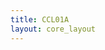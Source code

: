 ```yaml
---
title: CCL01A
layout: core_layout
---
```


<script>
var width = 84220;
var height = 6008;
var maxNativeZoom = 17;
var corePath = 'ccl01a';

var initialData = {"SaveDate":{},"year":1946,"forwardDirection":false,"subAnnual":true,"earlywood":false,"index":151,"points":[{"start":true,"skip":false,"break":false,"latLng":{"lat":-0.02499020030873723,"lng":0.5913651784959009}},{"start":false,"skip":false,"break":false,"year":2016,"earlywood":false,"latLng":{"lat":-0.024938028700577028,"lng":0.5885479116552499}},{"start":false,"skip":false,"break":false,"year":2015,"earlywood":true,"latLng":{"lat":-0.024585041647746077,"lng":0.5805064160863633}},{"start":false,"skip":false,"break":false,"year":2015,"earlywood":false,"latLng":{"lat":-0.02442744522692719,"lng":0.5764089091450723}},{"start":false,"skip":false,"break":false,"year":2014,"earlywood":true,"latLng":{"lat":-0.024217316665835344,"lng":0.5686866845249469}},{"start":false,"skip":false,"break":false,"year":2014,"earlywood":false,"latLng":{"lat":-0.024059720245016458,"lng":0.5641426543913357}},{"start":false,"skip":false,"break":false,"year":2013,"earlywood":true,"latLng":{"lat":-0.024033454174879978,"lng":0.5545555387915202}},{"start":false,"skip":false,"break":false,"year":2013,"earlywood":false,"latLng":{"lat":-0.023980922034607017,"lng":0.548645673010812}},{"start":false,"skip":false,"break":false,"year":2012,"earlywood":true,"latLng":{"lat":-0.024007188104743497,"lng":0.5426832750898308}},{"start":false,"skip":false,"break":false,"year":2012,"earlywood":false,"latLng":{"lat":-0.024059720245016458,"lng":0.5407921180400043}},{"start":false,"skip":false,"break":false,"year":2011,"earlywood":true,"latLng":{"lat":-0.024138518455425903,"lng":0.5358540968543458}},{"start":false,"skip":false,"break":false,"year":2011,"earlywood":false,"latLng":{"lat":-0.024269848806108305,"lng":0.5308898095985509}},{"start":false,"skip":false,"break":false,"year":2010,"earlywood":true,"latLng":{"lat":-0.024296114876244786,"lng":0.5245334206255226}},{"start":false,"skip":false,"break":false,"year":2010,"earlywood":false,"latLng":{"lat":-0.024296114876244786,"lng":0.5230625206978796}},{"start":false,"skip":false,"break":false,"year":2009,"earlywood":true,"latLng":{"lat":-0.024558775577609597,"lng":0.5173890495483998}},{"start":false,"skip":false,"break":false,"year":2009,"earlywood":false,"latLng":{"lat":-0.024690105928292,"lng":0.5159181496207569}},{"start":false,"skip":false,"break":false,"year":2008,"earlywood":true,"latLng":{"lat":-0.024847702349110885,"lng":0.5110851927156445}},{"start":false,"skip":false,"break":false,"year":2008,"earlywood":false,"latLng":{"lat":-0.024926500559520327,"lng":0.508773778543634}},{"start":false,"skip":false,"break":false,"year":2007,"earlywood":true,"latLng":{"lat":-0.025057830910202732,"lng":0.5045974733919336}},{"start":false,"skip":false,"break":false,"year":2007,"earlywood":false,"latLng":{"lat":-0.025110363050475693,"lng":0.5042822805502959}},{"start":false,"skip":false,"break":false,"year":2006,"earlywood":true,"latLng":{"lat":-0.025189161260885135,"lng":0.5038357573579757}},{"start":false,"skip":false,"break":false,"year":2006,"earlywood":false,"latLng":{"lat":-0.02529422554143106,"lng":0.4994493236451834}},{"start":false,"skip":false,"break":false,"year":2005,"earlywood":true,"latLng":{"lat":-0.02539928982197698,"lng":0.4909391169209636}},{"start":false,"skip":false,"break":false,"year":2005,"earlywood":false,"latLng":{"lat":-0.02560941838306883,"lng":0.4872356010317198}},{"start":false,"skip":false,"break":false,"year":2004,"earlywood":true,"latLng":{"lat":-0.025767014803887715,"lng":0.48248144233701673}},{"start":false,"skip":false,"break":false,"year":2004,"earlywood":false,"latLng":{"lat":-0.025793280874024195,"lng":0.47977603711295924}},{"start":false,"skip":false,"break":false,"year":2003,"earlywood":true,"latLng":{"lat":-0.026108473715661967,"lng":0.4743126945245712}},{"start":false,"skip":false,"break":false,"year":2003,"earlywood":false,"latLng":{"lat":-0.02626607013648085,"lng":0.4724215374747446}},{"start":false,"skip":false,"break":false,"year":2002,"earlywood":true,"latLng":{"lat":-0.026502464767709177,"lng":0.4680351037619523}},{"start":false,"skip":false,"break":false,"year":2002,"earlywood":false,"latLng":{"lat":-0.026660061188528063,"lng":0.4648831753455746}},{"start":false,"skip":false,"break":false,"year":2001,"earlywood":true,"latLng":{"lat":-0.02692272188989287,"lng":0.45952489703773247}},{"start":false,"skip":false,"break":false,"year":2001,"earlywood":false,"latLng":{"lat":-0.026975254030165836,"lng":0.45831665781145436}},{"start":false,"skip":false,"break":false,"year":2000,"earlywood":true,"latLng":{"lat":-0.02713285045098472,"lng":0.4562416382706724}},{"start":false,"skip":false,"break":false,"year":2000,"earlywood":false,"latLng":{"lat":-0.027211648661394163,"lng":0.4557951150783522}},{"start":false,"skip":false,"break":false,"year":1999,"earlywood":true,"latLng":{"lat":-0.02722563748960618,"lng":0.4545235041556647}},{"start":false,"skip":false,"break":false,"year":1999,"earlywood":false,"latLng":{"lat":-0.027262255697393142,"lng":0.4542122493894755}},{"start":false,"skip":false,"break":false,"year":1998,"earlywood":true,"latLng":{"lat":-0.027262255697393142,"lng":0.45391930372717987}},{"start":false,"skip":false,"break":false,"year":1998,"earlywood":false,"latLng":{"lat":-0.027262255697393142,"lng":0.4530953940519732}},{"start":false,"skip":false,"break":false,"year":1997,"earlywood":true,"latLng":{"lat":-0.027317183009073584,"lng":0.4494518823771705}},{"start":false,"skip":false,"break":false,"year":1997,"earlywood":false,"latLng":{"lat":-0.027301965027954317,"lng":0.44834034678217277}},{"start":false,"skip":false,"break":true,"latLng":{"lat":-0.02732731504190785,"lng":0.4452983451077489}},{"start":true,"skip":false,"break":false,"latLng":{"lat":-0.027301965027954317,"lng":0.44377734427053694}},{"start":false,"skip":false,"break":false,"year":1996,"earlywood":true,"latLng":{"lat":-0.02732731504190785,"lng":0.44329569400541985}},{"start":false,"skip":false,"break":false,"year":1996,"earlywood":false,"latLng":{"lat":-0.02732731504190785,"lng":0.4409127926937878}},{"start":false,"skip":false,"break":false,"year":1995,"earlywood":true,"latLng":{"lat":-0.02732731504190785,"lng":0.4372877406984327}},{"start":false,"skip":false,"break":false,"year":1995,"earlywood":false,"latLng":{"lat":-0.02732731504190785,"lng":0.43531043961005716}},{"start":false,"skip":false,"break":false,"year":1994,"earlywood":true,"latLng":{"lat":-0.02732731504190785,"lng":0.4331556884240069}},{"start":false,"skip":false,"break":false,"year":1994,"earlywood":false,"latLng":{"lat":-0.027454065111675512,"lng":0.4272237851588803}},{"start":false,"skip":false,"break":false,"year":1993,"earlywood":true,"latLng":{"lat":-0.02755546516748964,"lng":0.4184019803030511}},{"start":false,"skip":false,"break":false,"year":1993,"earlywood":false,"latLng":{"lat":-0.027783615293071433,"lng":0.40990972562861777}},{"start":false,"skip":false,"break":false,"year":1992,"earlywood":true,"latLng":{"lat":-0.02785966533493203,"lng":0.4004472565727935}},{"start":false,"skip":false,"break":false,"year":1992,"earlywood":false,"latLng":{"lat":-0.0278343153209785,"lng":0.3943632532239457}},{"start":false,"skip":false,"break":false,"year":1991,"earlywood":true,"latLng":{"lat":-0.028341315600049145,"lng":0.3860046624704368}},{"start":false,"skip":false,"break":false,"year":1991,"earlywood":false,"latLng":{"lat":-0.028670865781445065,"lng":0.3793629588146113}},{"start":false,"skip":false,"break":false,"year":1990,"earlywood":true,"latLng":{"lat":-0.029329966144236906,"lng":0.3637727002331889}},{"start":false,"skip":false,"break":false,"year":1990,"earlywood":false,"latLng":{"lat":-0.029558116269818697,"lng":0.3580182470657371}},{"start":false,"skip":false,"break":false,"year":1989,"earlywood":true,"latLng":{"lat":-0.030090466562842876,"lng":0.3368763354284911}},{"start":false,"skip":false,"break":false,"year":1989,"earlywood":false,"latLng":{"lat":-0.030065116548889343,"lng":0.3326175330842977}},{"start":false,"skip":false,"break":true,"latLng":{"lat":-0.030166516604703472,"lng":0.3265335297354499}},{"start":true,"skip":false,"break":false,"latLng":{"lat":-0.030166516604703472,"lng":0.32508857894009857}},{"start":false,"skip":false,"break":false,"year":1988,"earlywood":true,"latLng":{"lat":-0.03014116659074994,"lng":0.3225282275307918}},{"start":false,"skip":false,"break":false,"year":1988,"earlywood":false,"latLng":{"lat":-0.030090466562842876,"lng":0.32060162647032336}},{"start":false,"skip":false,"break":false,"year":1987,"earlywood":true,"latLng":{"lat":-0.029634166311679293,"lng":0.30937157028890855}},{"start":false,"skip":false,"break":false,"year":1987,"earlywood":false,"latLng":{"lat":-0.029558116269818697,"lng":0.30559441820983224}},{"start":false,"skip":false,"break":false,"year":1986,"earlywood":true,"latLng":{"lat":-0.02938830511222715,"lng":0.29735769051123095}},{"start":true,"skip":false,"break":false,"latLng":{"lat":-0.010261551840291469,"lng":0.29618865295980534}},{"start":false,"skip":false,"break":false,"year":1986,"earlywood":false,"latLng":{"lat":-0.010358971636243603,"lng":0.29362326499973246}},{"start":false,"skip":false,"break":false,"year":1985,"earlywood":true,"latLng":{"lat":-0.010716177554734762,"lng":0.28949916030442546}},{"start":false,"skip":false,"break":false,"year":1985,"earlywood":false,"latLng":{"lat":-0.010975963677273787,"lng":0.28725850499752636}},{"start":false,"skip":false,"break":false,"year":1984,"earlywood":true,"latLng":{"lat":-0.011560482452986591,"lng":0.281900416220159}},{"start":false,"skip":false,"break":false,"year":1984,"earlywood":false,"latLng":{"lat":-0.011690375514256104,"lng":0.2793999747907209}},{"start":false,"skip":false,"break":false,"year":1983,"earlywood":true,"latLng":{"lat":-0.01191768837147775,"lng":0.2776139451982651}},{"start":false,"skip":false,"break":false,"year":1983,"earlywood":false,"latLng":{"lat":-0.01208005469806464,"lng":0.27550318295263554}},{"start":false,"skip":false,"break":false,"year":1982,"earlywood":true,"latLng":{"lat":-0.012307367555286287,"lng":0.2719960702983587}},{"start":false,"skip":false,"break":false,"year":1982,"earlywood":false,"latLng":{"lat":-0.012469733881873177,"lng":0.2700801476446334}},{"start":false,"skip":false,"break":false,"year":1981,"earlywood":true,"latLng":{"lat":-0.012697046739094824,"lng":0.2676771260111474}},{"start":false,"skip":false,"break":false,"year":1981,"earlywood":false,"latLng":{"lat":-0.012794466535046959,"lng":0.26673540131694345}},{"start":false,"skip":false,"break":false,"year":1980,"earlywood":true,"latLng":{"lat":-0.01291693052784632,"lng":0.2657343201203635}},{"start":false,"skip":false,"break":false,"year":1980,"earlywood":false,"latLng":{"lat":-0.012951012138737736,"lng":0.2655127896495693}},{"start":false,"skip":false,"break":false,"year":1979,"earlywood":true,"latLng":{"lat":-0.012993614152352005,"lng":0.26524865716516083}},{"start":false,"skip":false,"break":false,"year":1979,"earlywood":false,"latLng":{"lat":-0.013019175360520567,"lng":0.2650015654861981}},{"start":false,"skip":false,"break":false,"year":1978,"earlywood":true,"latLng":{"lat":-0.013044736568689128,"lng":0.26449034132282684}},{"start":false,"skip":false,"break":false,"year":1978,"earlywood":false,"latLng":{"lat":-0.013112899790471958,"lng":0.26369794386960144}},{"start":false,"skip":false,"break":true,"latLng":{"lat":-0.013129940595917666,"lng":0.26331452574707304}},{"start":true,"skip":false,"break":false,"latLng":{"lat":-0.013144657584251125,"lng":0.26231763862849916}},{"start":false,"skip":false,"break":false,"year":1977,"earlywood":true,"latLng":{"lat":-0.013172542609531934,"lng":0.2617552920487908}},{"start":false,"skip":false,"break":false,"year":1977,"earlywood":false,"latLng":{"lat":-0.013189583414977642,"lng":0.26078396613838545}},{"start":false,"skip":false,"break":false,"year":1976,"earlywood":true,"latLng":{"lat":-0.013223665025869058,"lng":0.2592076916346575}},{"start":false,"skip":false,"break":false,"year":1976,"earlywood":false,"latLng":{"lat":-0.01323218542859191,"lng":0.2586027430413349}},{"start":false,"skip":false,"break":false,"year":1975,"earlywood":true,"latLng":{"lat":-0.01327478744220618,"lng":0.2575547335064239}},{"start":false,"skip":false,"break":false,"year":1975,"earlywood":false,"latLng":{"lat":-0.013300348650374742,"lng":0.2571031521621126}},{"start":false,"skip":false,"break":false,"year":1974,"earlywood":true,"latLng":{"lat":-0.013351471066711864,"lng":0.2565237647769586}},{"start":false,"skip":false,"break":false,"year":1974,"earlywood":false,"latLng":{"lat":-0.013377032274880424,"lng":0.2560721834326473}},{"start":false,"skip":false,"break":false,"year":1973,"earlywood":true,"latLng":{"lat":-0.013428154691217548,"lng":0.25526274517397624}},{"start":false,"skip":false,"break":false,"year":1973,"earlywood":false,"latLng":{"lat":-0.013462236302108964,"lng":0.25484524544055637}},{"start":false,"skip":false,"break":false,"year":1972,"earlywood":true,"latLng":{"lat":-0.013513358718446085,"lng":0.2542658580554023}},{"start":false,"skip":false,"break":false,"year":1972,"earlywood":false,"latLng":{"lat":-0.013581521940228916,"lng":0.25363534825391115}},{"start":false,"skip":false,"break":false,"year":1971,"earlywood":true,"latLng":{"lat":-0.013658205564734599,"lng":0.2528514712034086}},{"start":false,"skip":false,"break":false,"year":1971,"earlywood":false,"latLng":{"lat":-0.013700807578348868,"lng":0.25227208381825456}},{"start":false,"skip":false,"break":false,"year":1970,"earlywood":true,"latLng":{"lat":-0.01372636878651743,"lng":0.25160749240587194}},{"start":false,"skip":false,"break":false,"year":1970,"earlywood":false,"latLng":{"lat":-0.013743409591963138,"lng":0.2513433599214635}},{"start":false,"skip":false,"break":false,"year":1969,"earlywood":true,"latLng":{"lat":-0.013755291128008893,"lng":0.2506506608891981}},{"start":true,"skip":false,"break":false,"latLng":{"lat":-0.012824501115385021,"lng":0.2504957229012812}},{"start":false,"skip":false,"break":false,"year":1969,"earlywood":false,"latLng":{"lat":-0.012868495973413786,"lng":0.25031974346916613}},{"start":false,"skip":false,"break":false,"year":1968,"earlywood":true,"latLng":{"lat":-0.012879494687920977,"lng":0.24941784887957644}},{"start":false,"skip":false,"break":false,"year":1968,"earlywood":false,"latLng":{"lat":-0.012923489545949744,"lng":0.24853795171900114}},{"start":false,"skip":false,"break":false,"year":1967,"earlywood":true,"latLng":{"lat":-0.01298948183299289,"lng":0.24703112783151593}},{"start":false,"skip":false,"break":false,"year":1967,"earlywood":false,"latLng":{"lat":-0.01298948183299289,"lng":0.24685514839940087}},{"start":false,"skip":false,"break":false,"year":1966,"earlywood":true,"latLng":{"lat":-0.01302041273490753,"lng":0.24630315257165458}},{"start":false,"skip":false,"break":false,"year":1966,"earlywood":false,"latLng":{"lat":-0.013057673057519347,"lng":0.24587258884369578}},{"start":false,"skip":false,"break":false,"year":1965,"earlywood":true,"latLng":{"lat":-0.013144613810280257,"lng":0.24487898024071397}},{"start":false,"skip":false,"break":false,"year":1965,"earlywood":false,"latLng":{"lat":-0.013173594061200559,"lng":0.24436561579584004}},{"start":false,"skip":false,"break":false,"year":1964,"earlywood":true,"latLng":{"lat":-0.01322327449134965,"lng":0.24336372712116672}},{"start":false,"skip":false,"break":false,"year":1964,"earlywood":false,"latLng":{"lat":-0.01322327449134965,"lng":0.24299112389504854}},{"start":false,"skip":false,"break":false,"year":1963,"earlywood":true,"latLng":{"lat":-0.01322327449134965,"lng":0.24213413647497672}},{"start":false,"skip":false,"break":false,"year":1963,"earlywood":false,"latLng":{"lat":-0.01322327449134965,"lng":0.24198923522037522}},{"start":false,"skip":false,"break":false,"year":1962,"earlywood":true,"latLng":{"lat":-0.013227414527195407,"lng":0.24184847400161943}},{"start":false,"skip":false,"break":false,"year":1962,"earlywood":false,"latLng":{"lat":-0.013227414527195407,"lng":0.24172013289040095}},{"start":false,"skip":false,"break":false,"year":1961,"earlywood":true,"latLng":{"lat":-0.013235694598886924,"lng":0.24116536808706945}},{"start":false,"skip":false,"break":false,"year":1961,"earlywood":false,"latLng":{"lat":-0.01322327449134965,"lng":0.2407720646817225}},{"start":false,"skip":false,"break":false,"year":1960,"earlywood":true,"latLng":{"lat":-0.013264674849807225,"lng":0.24015933937655037}},{"start":false,"skip":false,"break":false,"year":1960,"earlywood":false,"latLng":{"lat":-0.013301935172419043,"lng":0.2388303878700622}},{"start":false,"skip":false,"break":false,"year":1959,"earlywood":true,"latLng":{"lat":-0.013330915423339347,"lng":0.2379485602349158}},{"start":false,"skip":false,"break":false,"year":1959,"earlywood":false,"latLng":{"lat":-0.013335055459185105,"lng":0.23748073618434523}},{"start":false,"skip":false,"break":false,"year":1958,"earlywood":true,"latLng":{"lat":-0.013330915423339347,"lng":0.23679349023394947}},{"start":false,"skip":false,"break":false,"year":1958,"earlywood":false,"latLng":{"lat":-0.013347475566722377,"lng":0.23563428019713734}},{"start":false,"skip":false,"break":false,"year":1957,"earlywood":true,"latLng":{"lat":-0.013379466718345813,"lng":0.23432640524825885}},{"start":false,"skip":false,"break":false,"year":1957,"earlywood":false,"latLng":{"lat":-0.013397155996871468,"lng":0.2334152209838113}},{"start":false,"skip":false,"break":false,"year":1956,"earlywood":true,"latLng":{"lat":-0.013471676642095105,"lng":0.23093533951220252}},{"start":false,"skip":false,"break":false,"year":1956,"earlywood":false,"latLng":{"lat":-0.013500656893015406,"lng":0.2296395082924804}},{"start":false,"skip":false,"break":false,"year":1955,"earlywood":true,"latLng":{"lat":-0.01374905904376086,"lng":0.2259341762105274}},{"start":false,"skip":false,"break":false,"year":1955,"earlywood":false,"latLng":{"lat":-0.01386912008328783,"lng":0.2239138387177977}},{"start":false,"skip":false,"break":false,"year":1954,"earlywood":true,"latLng":{"lat":-0.014179982792338498,"lng":0.21543664372186824}},{"start":false,"skip":false,"break":false,"year":1954,"earlywood":false,"latLng":{"lat":-0.01423896774571761,"lng":0.21383225298995642}},{"start":false,"skip":false,"break":false,"year":1953,"earlywood":true,"latLng":{"lat":-0.01473444135410215,"lng":0.20719054723946842}},{"start":false,"skip":false,"break":false,"year":1953,"earlywood":false,"latLng":{"lat":-0.014805223298157083,"lng":0.20483114910430394}},{"start":false,"skip":false,"break":true,"latLng":{"lat":-0.014828817279508728,"lng":0.19738724798786003}},{"start":true,"skip":false,"break":false,"latLng":{"lat":-0.014899599223563662,"lng":0.1954761354983768}},{"start":false,"skip":false,"break":false,"year":1952,"earlywood":true,"latLng":{"lat":-0.014899599223563662,"lng":0.19529918063823945}},{"start":false,"skip":false,"break":false,"year":1952,"earlywood":false,"latLng":{"lat":-0.015017569130321887,"lng":0.19334088018605294}},{"start":false,"skip":false,"break":false,"year":1951,"earlywood":true,"latLng":{"lat":-0.01566640361749212,"lng":0.1863688586966419}},{"start":false,"skip":false,"break":false,"year":1951,"earlywood":false,"latLng":{"lat":-0.016244456160607414,"lng":0.18310109227943913}},{"start":false,"skip":false,"break":false,"year":1950,"earlywood":true,"latLng":{"lat":-0.017378967769283167,"lng":0.17468802659067997}},{"start":false,"skip":false,"break":false,"year":1950,"earlywood":false,"latLng":{"lat":-0.017481267041322773,"lng":0.17359155249490005}},{"start":false,"skip":false,"break":false,"year":1949,"earlywood":true,"latLng":{"lat":-0.018146647736535338,"lng":0.1686772557832587}},{"start":false,"skip":false,"break":false,"year":1949,"earlywood":false,"latLng":{"lat":-0.018293650283455965,"lng":0.16800757751395362}},{"start":false,"skip":false,"break":false,"year":1948,"earlywood":true,"latLng":{"lat":-0.01919199918130425,"lng":0.1651001938081901}},{"start":false,"skip":false,"break":false,"year":1948,"earlywood":false,"latLng":{"lat":-0.019437003426171964,"lng":0.16415284406136826}},{"start":false,"skip":false,"break":false,"year":1947,"earlywood":true,"latLng":{"lat":-0.021037697825974363,"lng":0.16028177699245838}},{"start":false,"skip":false,"break":false,"year":1947,"earlywood":false,"latLng":{"lat":-0.02123370122186853,"lng":0.15979176850272298}},{"start":false,"skip":false,"break":false,"year":1946,"earlywood":true,"latLng":{"lat":-0.023651076437896643,"lng":0.15587170058483954}}],"annotations":{"0":{"latLng":{"lat":-0.014203576773690142,"lng":0.25422514906397226},"color":"#ff1c22","text":"","code":["FW","LW"],"description":["False Latewood","Latewood"],"checkedUniqueNums":["394369","000020"],"calculatedYear":1972,"yearAdjustment":0,"year":1972}}};

var coreData = {'savePermission': true, 'saveURL': '/test', 'ppm':
    468, 'popoutUrl': "ccl01a.html", 'assetName': "CCL01A",
    'initialData': initialData };

</script>

